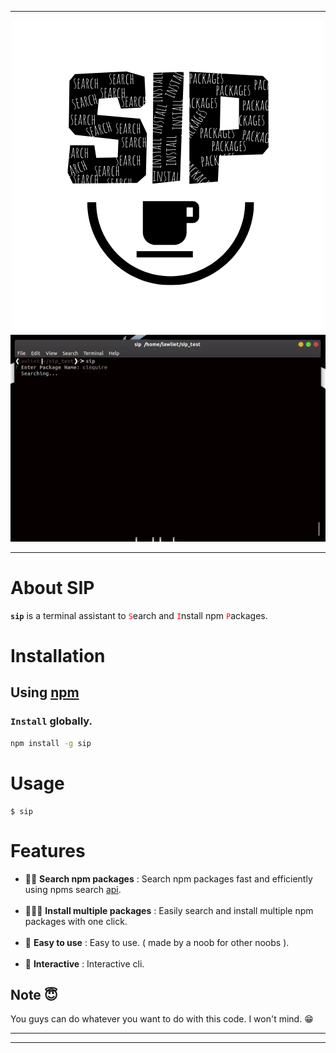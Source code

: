 

---
<p align = 'center'>
<img src='./assets/logo.png'></img>
    <img src='./assets/sip.gif'></img>
</p>

---

# About SIP
**`sip`** is a terminal assistant to <span style = 'color:red'>`S`</span>earch and <span style = 'color:red'>`I`</span>nstall npm <span style = 'color:red'>`P`</span>ackages.

# Installation
## Using [npm]('#')
### `Install` globally.
``` bash
npm install -g sip
```
# Usage
``` bashS
$ sip
```


# Features
* 🕵‍♀️️ **Search npm packages** : Search npm packages fast and efficiently using npms search [api](https://api-docs.npms.io/).
<br><br>
* 👩‍👧‍👧️ **Install multiple packages** : Easily search and install multiple npm packages with one click.
<br><br>
* 👶️ **Easy to use** : Easy to use. ( made by a noob for other noobs ). 
<br><br>
* 🌌️ **Interactive** : Interactive cli.

## Note 😇️

You guys can do whatever you want to do with this code. I won't mind. 😁️

---
---